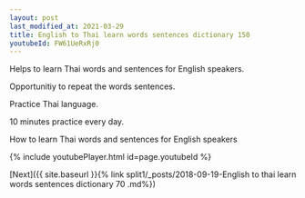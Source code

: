 ```yaml
---
layout: post
last_modified_at: 2021-03-29
title: English to Thai learn words sentences dictionary 150 
youtubeId: FW61UeRxRj0
---
```

 
 
Helps to learn Thai words and sentences for English speakers.

Opportunitiy to repeat the words sentences. 

Practice Thai language. 
 
10 minutes practice every day. 
 
How to learn Thai words and sentences for English speakers 
 
{% include youtubePlayer.html id=page.youtubeId %}
 
 
[Next]({{ site.baseurl }}{% link  split1/_posts/2018-09-19-English to thai learn words sentences dictionary 70 .md%})
 
